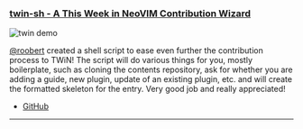 <h3 id="guide-twin-sh">
  <a href="#guide-twin-sh">
    <span class="icon-text">
      <span class="icon">
        <i class="fa-solid fa-lightbulb"></i>
      </span>
      </span>
      <span>twin-sh - A This Week in NeoVIM Contribution Wizard</span>
    </a>
  </h3>
</h3>

![twin demo](https://user-images.githubusercontent.com/226654/212550615-d8b977f1-6cf8-44ab-a325-d67a1ecb96c6.gif)

[@roobert](https://github.com/roobert) created a shell script to ease even further the contribution process to TWiN! The
script will do various things for you, mostly boilerplate, such as cloning the contents repository, ask for whether you
are adding a guide, new plugin, update of an existing plugin, etc. and will create the formatted skeleton for the entry.
Very good job and really appreciated!

- [GitHub](https://github.com/roobert/twin-sh)

---
